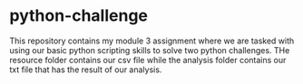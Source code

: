 # python-challenge

This repository contains my module 3 assignment where we are tasked with using our basic python scripting skills to solve two python challenges.
THe resource folder contains our csv file while the analysis folder contains our txt file that has the result of our analysis.
